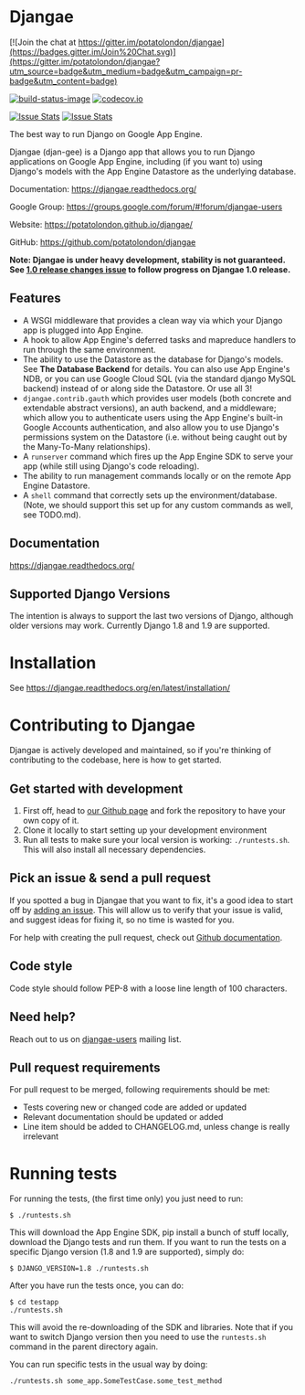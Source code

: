 # Djangae

[![Join the chat at https://gitter.im/potatolondon/djangae](https://badges.gitter.im/Join%20Chat.svg)](https://gitter.im/potatolondon/djangae?utm_source=badge&utm_medium=badge&utm_campaign=pr-badge&utm_content=badge)

[![build-status-image]][travis] [![codecov.io](https://img.shields.io/codecov/c/github/potatolondon/djangae/master.svg)](http://codecov.io/github/potatolondon/djangae?branch=master)

[![Issue Stats](http://issuestats.com/github/potatolondon/djangae/badge/pr)](http://issuestats.com/github/potatolondon/djangae) [![Issue Stats](http://issuestats.com/github/potatolondon/djangae/badge/issue)](http://issuestats.com/github/potatolondon/djangae)

The best way to run Django on Google App Engine.

Djangae (djan-gee) is a Django app that allows you to run Django applications on Google App Engine, including (if you
want to) using Django's models with the App Engine Datastore as the underlying database.

Documentation: https://djangae.readthedocs.org/

Google Group: https://groups.google.com/forum/#!forum/djangae-users

Website: https://potatolondon.github.io/djangae/

GitHub: https://github.com/potatolondon/djangae

**Note: Djangae is under heavy development, stability is not guaranteed. See [1.0 release changes issue](https://github.com/potatolondon/djangae/issues/593) to follow progress on Djangae 1.0 release.**

## Features

* A WSGI middleware that provides a clean way via which your Django app is plugged into App Engine.
* A hook to allow App Engine's deferred tasks and mapreduce handlers to run through the same environment.
* The ability to use the Datastore as the database for Django's models.  See **The Database Backend** for details.
  You can also use App Engine's NDB, or you can use Google Cloud SQL (via the standard django MySQL backend) instead of
  or along side the Datastore. Or use all 3!
* `djangae.contrib.gauth` which provides user models (both concrete and extendable abstract versions), an auth backend, and a middleware; which allow you to authenticate users using the App Engine's built-in Google Accounts authentication, and also allow you to use Django's permissions system on the Datastore (i.e. without being caught out by the Many-To-Many relationships).
* A `runserver` command which fires up the App Engine SDK to serve your app (while still using Django's code reloading).
* The ability to run management commands locally or on the remote App Engine Datastore.
* A `shell` command that correctly sets up the environment/database. (Note, we should support this set up for any
  custom commands as well, see TODO.md).

## Documentation

https://djangae.readthedocs.org/

## Supported Django Versions

The intention is always to support the last two versions of Django, although older versions may work. Currently
Django 1.8 and 1.9 are supported.

# Installation

See https://djangae.readthedocs.org/en/latest/installation/


# Contributing to Djangae

Djangae is actively developed and maintained, so if you're thinking of contributing to the codebase, here is how to get started.

## Get started with development

1. First off, head to [our Github page](https://github.com/potatolondon/djangae) and fork the repository to have your own copy of it.
2. Clone it locally to start setting up your development environment
3. Run all tests to make sure your local version is working: `./runtests.sh`. This will also install all necessary dependencies.

## Pick an issue & send a pull request

If you spotted a bug in Djangae that you want to fix, it's a good idea to start
off by [adding an issue](https://github.com/potatolondon/djangae/issues/new).
This will allow us to verify that your issue is valid, and suggest ideas for fixing it, so
no time is wasted for you.

For help with creating the pull request, check out [Github documentation](https://help.github.com/articles/creating-a-pull-request/).

## Code style

Code style should follow PEP-8 with a loose line length of 100 characters.

## Need help?

Reach out to us on [djangae-users](https://groups.google.com/forum/#!forum/djangae-users) mailing list.

## Pull request requirements

For pull request to be merged, following requirements should be met:

- Tests covering new or changed code are added or updated
- Relevant documentation should be updated or added
- Line item should be added to CHANGELOG.md, unless change is really irrelevant

# Running tests

For running the tests, (the first time only) you just need to run:

    $ ./runtests.sh

This will download the App Engine SDK, pip install a bunch of stuff locally, download the Django tests and run them. If you want to run the
tests on a specific Django version (1.8 and 1.9 are supported), simply do:

    $ DJANGO_VERSION=1.8 ./runtests.sh

After you have run the tests once, you can do:

    $ cd testapp
    ./runtests.sh

This will avoid the re-downloading of the SDK and libraries. Note that if you want to switch Django version then you need to use the `runtests.sh` command in the parent directory again.

You can run specific tests in the usual way by doing:

    ./runtests.sh some_app.SomeTestCase.some_test_method


[build-status-image]: https://secure.travis-ci.org/potatolondon/djangae.png?branch=master
[travis]: https://travis-ci.org/potatolondon/djangae?branch=master
